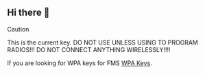 ## Hi there 👋

<!--

**Here are some ideas to get you started:**

🙋‍♀️ A short introduction - what is your organization all about?
🌈 Contribution guidelines - how can the community get involved?
👩‍💻 Useful resources - where can the community find your docs? Is there anything else the community should know?
🍿 Fun facts - what does your team eat for breakfast?
🧙 Remember, you can do mighty things with the power of [Markdown](https://docs.github.com/github/writing-on-github/getting-started-with-writing-and-formatting-on-github/basic-writing-and-formatting-syntax)
-->

> [!CAUTION]
> This is the current key. DO NOT USE UNLESS USING TO PROGRAM RADIOS!!!
> DO NOT CONNECT ANYTHING WIRELESSLY!!!!

If you are looking for WPA keys for FMS [WPA Keys]((https://github.com/Cheesy-Arena-Data/WPA-Keys/blob/47490a0c9ce9dac607e802df6fb6c26dd386b603/README.md)).
